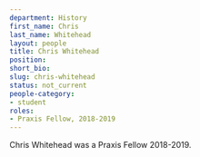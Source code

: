 ```yaml
---
department: History
first_name: Chris
last_name: Whitehead
layout: people
title: Chris Whitehead
position:
short_bio:
slug: chris-whitehead
status: not_current
people-category:
- student
roles:
- Praxis Fellow, 2018-2019
---
```

Chris Whitehead was a Praxis Fellow 2018-2019.